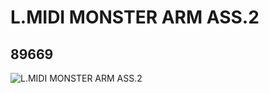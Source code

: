 # L.MIDI MONSTER ARM ASS.2
## 89669
![L.MIDI MONSTER ARM ASS.2](https://lc-www-live-s.legocdn.com/media/bricks/5/2/4587343.jpg)